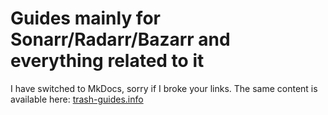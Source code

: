 # Guides mainly for Sonarr/Radarr/Bazarr and everything related to it

I have switched to MkDocs, sorry if I broke your links. The same content is available here: [trash-guides.info](https://trash-guides.info/)
